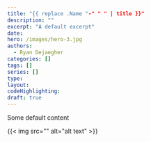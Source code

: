 ```yaml
---
title: "{{ replace .Name "-" " " | title }}"
description: ""
excerpt: "A default excerpt"
date: 
hero: /images/hero-3.jpg
authors:
  - Ryan Dejaegher
categories: []
tags: []
series: []
type:
layout:
codeHighlighting: 
draft: true
---
```


Some default content

{{< img src="" alt="alt text" >}}